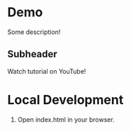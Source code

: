 # Demo

Some description!

## Subheader


Watch tutorial on YouTube!



# Local Development 

1. Open index.html in your browser.
